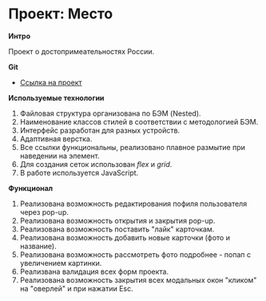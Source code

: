 # Проект: Место

**Интро**

Проект о достопримеательностях России.

**Git**

* [Ссылка на проект](https://sir-alexzhuk.github.io/mesto/index.html)

**Используемые технологии**

1. Файловая структура организована по БЭМ (Nested).
2. Наименование классов стилей в соответствии с методологией БЭМ.
3. Интерфейс разработан для разных устройств.
4. Адаптивная верстка.
5. Все ссылки функциональны, реализовано плавное размытие при наведении на элемент.
6. Для создания сеток использован *flex* и *grid*.
7. В работе используется JavaScript.

**Функционал**

1. Реализована возможность редактирования пофиля пользователя через pop-up.
2. Реализована возможность открытия и закрытия pop-up.
3. Реализована возможность поставить "лайк" карточкам.
4. Реализована возможность добавить новые карточки (фото и название).
5. Реализована возможность рассмотреть фото подробнее - попап с увеличением картинки.
6. Реализвана валидация всех форм проекта.
7. Реализована возможность закрытия всех модальных окон "кликом" на "оверлей" и при нажатии Esc.
